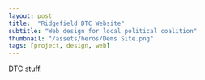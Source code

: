 ```yaml
---
layout: post
title:  "Ridgefield DTC Website"
subtitle: "Web design for local political coalition"
thumbnail: "/assets/heros/Dems Site.png"
tags: [project, design, web]
---
```


DTC stuff.